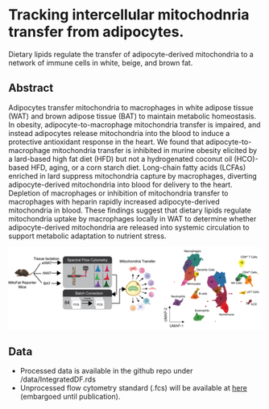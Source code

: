 # Tracking intercellular mitochodnria transfer from adipocytes.
Dietary lipids regulate the transfer of adipocyte-derived mitochondria to a network of immune cells in white, beige, and brown fat.


## Abstract
Adipocytes transfer mitochondria to macrophages in white adipose tissue (WAT) and brown adipose tissue (BAT) to maintain metabolic homeostasis. In obesity, adipocyte-to-macrophage mitochondria transfer is impaired, and instead adipocytes release mitochondria into the blood to induce a protective antioxidant response in the heart. We found that adipocyte-to-macrophage mitochondria transfer is inhibited in murine obesity elicited by a lard-based high fat diet (HFD) but not a hydrogenated coconut oil (HCO)-based HFD, aging, or a corn starch diet. Long-chain fatty acids (LCFAs) enriched in lard suppress mitochondria capture by macrophages, diverting adipocyte-derived mitochondria into blood for delivery to the heart. Depletion of macrophages or inhibition of mitochondria transfer to macrophages with heparin rapidly increased adipocyte-derived mitochondria in blood. These findings suggest that dietary lipids regulate mitochondria uptake by macrophages locally in WAT to determine whether adipocyte-derived mitochondria are released into systemic circulation to support metabolic adaptation to nutrient stress.

<img align="center" src="www/newFigure1_v2.png">

## Data
- Processed data is available in the github repo under /data/IntegratedDF.rds
- Unprocessed flow cytometry standard (.fcs) will be available at [here](https://zenodo.org/record/6538130) (embargoed until publication).
